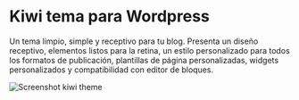 # Kiwi tema para Wordpress

Un tema limpio, simple y receptivo para tu blog. Presenta un diseño receptivo, elementos listos para la retina, un estilo personalizado para todos los formatos de publicación, plantillas de página personalizadas, widgets personalizados y compatibilidad con editor de bloques.

![Screenshot kiwi theme](https://felixbarros.blog/wp-content/uploads/2019/09/screenshot.png)
